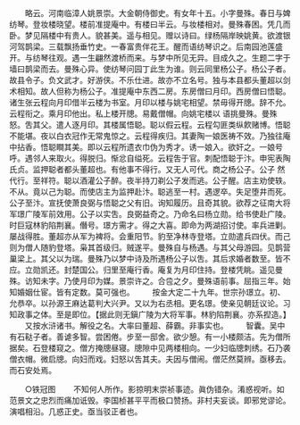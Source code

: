 <!-- { "loadSidebar": true } -->
　　略云。河南临漳人姚景崇。大金朝侍御史。有女年十五。小字曼殊。春日与婢纺琴。登妆楼晓望。楼前准提庵中。有楼曰半云。与妆楼相对。曼殊春困。凭几而卧。梦见隔楼中有贵人。貌甚美。遥与相见。赠以诗曰。绿杨隔岸映姚黄。欲渡银河驾鹊梁。三载飘扬垂竹史。一春富贵伴花王。醒而语纺琴识之。后南园池莲盛开。与纺琴往观。遇一生翩然渡桥而来。与梦中所见无异。目成久之。生题二字于墙曰鹊梁而去。曼殊心异。使纺琴问园丁此生为谁。则云同里杨公子。杨公子者。故县令子。负文武才。好游侠。不乐仕进。故亦不立名号。独与本县都头董超以剑术相知。故人但称为杨公子。准提庵中东西二房。东房僧曰月印。西房僧曰悟聪。诸生张云程向月印借半云楼为书室。月印以楼与姚宅相望。禁毋得开牕。辞不允。云程衔之。乘月印他出。私上楼开牕。易戴僧帽。向姚宅楼以 语挑曼殊。曼殊怒。吿其父。遣人逐月印。其楼属悟聪。聪以假云程。云程勾匪类纵飮赌博。悟聪不能堪。夜以白衣冠作无常鬼惊之。云程得疾归。其妻陶一娘医祷不效。乃独往庵中拈香。悟聪瞷其美。即以云程所遗衣巾伪为秀才。诱一娘入。欲奸之。一娘号呼。遇邻人来取火。得脱归。惭忿自缢死。云程吿于官。刺配悟聪于汴。申宪表陶氏贞。监押聪者都头董超也。有他事不得行。又无人可代。商之杨公子。公子 然代行。至祥符。聪以酒灌公子醉。夜半持刀剃公子发而逃。公子醒。店主劝使轶。不从。竟以己为聪。而使店主为监押赴汴。聪逃至一村。遇逻卒。失足堕井而死。公子至汴。宣抚使萧良弼与悟聪之父有旧。询知履历。且奇其貌。欲荐之征南大将军璟广陵军前效用。公子以实吿。良弼益奇之。乃命名曰杨立勋。给书使赴广陵。时巨寇林豹陷荆襄。僭号。璟方需才。得之大喜。即命为两湖招讨使。率兵进剿。屡战得胜。董超亦从军为裨将。会重阳节。豹至净林寺登塔。立勋遣兵四伏。而己则为僧人随豹登塔。枭其首级归。贼遂平。曼殊自与杨遇。与其父母游园。见鹊营巢梁上。其父以为瑞。曼殊乃以梦中诗及所遇杨公子以吿。其后求婚者数至。皆不应。立勋凯还。封楚国公。归里至庵行香。庵复为月印住持。登楼凭眺。遥见曼殊。访知未字。乃使月印为媒。景崇许之。合卺之夕。曼殊语前事。屈指三年。始知婚姻仕宦。皆有定数。莫可强也。 
　　按金大定二十九年。世宗孙璟立。初、允恭卒。以孙源王麻达葛判大兴尹。又以为右丞相。更名璟。使亲见朝廷议论。习知政事之体。至是即位。【据此则无鎭广陵为大将军事。林豹陷荆襄。亦系揑造。】 
　　又按水浒诸书。解役之名。大率曰董超、薛霸。非事实也。 
　　智囊。吴中有石鞑子者。善谑多智。尝困倦。步至一邸舍。欲少憩。有一小楼颇洁。先为僧所据矣。石登楼窥之。僧方掩牕昼寝。牕隙中见两楼相向。一少妇临牕刺绣。石乃袭僧衣帽。微启牕。向妇而戏。妇怒以吿其夫。夫因与僧闹。僧茫然莫辨。亟移去。而石安处焉。 


　　○铁冠图 
　　不知何人所作。影掠明末崇祯事迹。眞伪错杂。淆惑视听。如范景文之忠烈而痛加诋毁。李国桢甚平平而极口赞扬。非村夫妄谈。即邪党谬论。演唱相沿。几惑正史。亟当驳正者也。 
